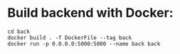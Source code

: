 # Build backend with Docker:
```
cd back  
docker build . -f DockerFile --tag back  
docker run -p 0.0.0.0:5000:5000 --name back back
```
